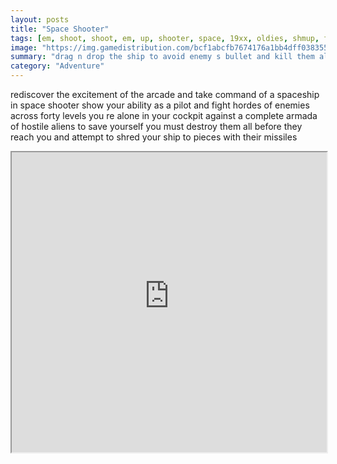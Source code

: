 ```yaml
---
layout: posts
title: "Space Shooter"
tags: [em, shoot, shoot, em, up, shooter, space, 19xx, oldies, shmup, free, online, games, oyna, game, free, games, play, play, games]
image: "https://img.gamedistribution.com/bcf1abcfb7674176a1bb4dff0383555d.jpg"
summary: "drag n drop the ship to avoid enemy s bullet and kill them all the ship fires automatically your reflexes and your ability to manage the situation will very quickly be challenged in this game and its evolving difficulty each level will be harder than the last one and you will have to face more and more enemies  free online games oyna game free games play play games"
category: "Adventure"
---
```


rediscover the excitement of the arcade and take command of a spaceship in space shooter show your ability as a pilot and fight hordes of enemies across forty levels you re alone in your cockpit against a complete armada of hostile aliens to save yourself you must destroy them all before they reach you and attempt to shred your ship to pieces with their missiles

<iframe width="100%" height="480px;" src="https://html5.gamedistribution.com/bcf1abcfb7674176a1bb4dff0383555d/"></iframe>